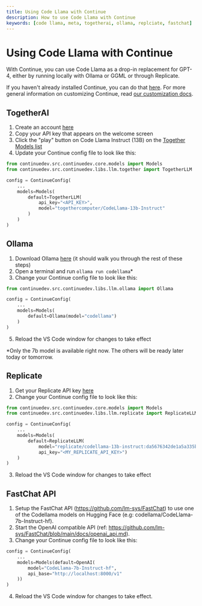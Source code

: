 ```yaml
---
title: Using Code Llama with Continue
description: How to use Code Llama with Continue
keywords: [code llama, meta, togetherai, ollama, replciate, fastchat]
---
```


# Using Code Llama with Continue

With Continue, you can use Code Llama as a drop-in replacement for GPT-4, either by running locally with Ollama or GGML or through Replicate.

If you haven't already installed Continue, you can do that [here](https://marketplace.visualstudio.com/items?itemName=Continue.continue). For more general information on customizing Continue, read [our customization docs](../customization/overview.md).

## TogetherAI

1. Create an account [here](https://api.together.xyz/signup)
2. Copy your API key that appears on the welcome screen
3. Click the "play" button on Code Llama Instruct (13B) on the [Together Models list](https://docs.together.ai/docs/models-inference)
4. Update your Continue config file to look like this:

```python
from continuedev.src.continuedev.core.models import Models
from continuedev.src.continuedev.libs.llm.together import TogetherLLM

config = ContinueConfig(
    ...
    models=Models(
        default=TogetherLLM(
            api_key="<API_KEY>",
            model="togethercomputer/CodeLlama-13b-Instruct"
        )
    )
)
```

## Ollama

1. Download Ollama [here](https://ollama.ai/) (it should walk you through the rest of these steps)
2. Open a terminal and run `ollama run codellama`\*
3. Change your Continue config file to look like this:

```python
from continuedev.src.continuedev.libs.llm.ollama import Ollama

config = ContinueConfig(
    ...
    models=Models(
        default=Ollama(model="codellama")
    )
)
```

5. Reload the VS Code window for changes to take effect

\*Only the 7b model is available right now. The others will be ready later today or tomorrow.

## Replicate

1. Get your Replicate API key [here](https://replicate.ai/)
2. Change your Continue config file to look like this:

```python
from continuedev.src.continuedev.core.models import Models
from continuedev.src.continuedev.libs.llm.replicate import ReplicateLLM

config = ContinueConfig(
    ...
    models=Models(
        default=ReplicateLLM(
            model="replicate/codellama-13b-instruct:da5676342de1a5a335b848383af297f592b816b950a43d251a0a9edd0113604b",
            api_key="<MY_REPLICATE_API_KEY>")
    )
)
```

3. Reload the VS Code window for changes to take effect

## FastChat API

1. Setup the FastChat API (https://github.com/lm-sys/FastChat) to use one of the Codellama models on Hugging Face (e.g: codellama/CodeLlama-7b-Instruct-hf).
2. Start the OpenAI compatible API (ref: https://github.com/lm-sys/FastChat/blob/main/docs/openai_api.md).
3. Change your Continue config file to look like this:

```python
config = ContinueConfig(
    ...
    models=Models(default=OpenAI(
        model="CodeLlama-7b-Instruct-hf",
        api_base="http://localhost:8000/v1"
    ))
)
```

4. Reload the VS Code window for changes to take effect.
